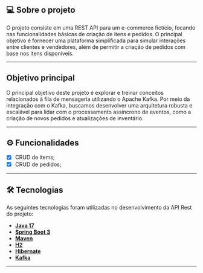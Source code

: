## 💻 Sobre o projeto

O projeto consiste em uma REST API para um e-commerce fictício, focando nas funcionalidades básicas de criação de itens e pedidos. O principal objetivo é fornecer uma plataforma simplificada para simular interações entre clientes e vendedores, além de permitir a criação de pedidos com base nos itens disponíveis.

---
## Objetivo principal
O principal objetivo deste projeto é explorar e treinar conceitos relacionados à fila de mensageria utilizando o Apache Kafka. Por meio da integração com o Kafka, buscamos desenvolver uma arquitetura robusta e escalável para lidar com o processamento assíncrono de eventos, como a criação de novos pedidos e atualizações de inventário.

---
## ⚙️ Funcionalidades

- [x] CRUD de items;
- [x] CRUD de pedidos;

---

## 🛠 Tecnologias

As seguintes tecnologias foram utilizadas no desenvolvimento da API Rest do projeto:

- **[Java 17](https://www.oracle.com/java)**
- **[Spring Boot 3](https://spring.io/projects/spring-boot)**
- **[Maven](https://maven.apache.org)**
- **[H2](https://h2database.com/html/main.html)**
- **[Hibernate](https://hibernate.org)**
- **[Kafka](https://kafka.apache.org/)**

---

